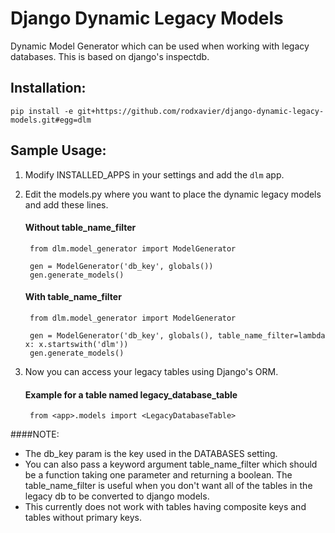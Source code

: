 Django Dynamic Legacy Models
============================

Dynamic Model Generator which can be used when working with legacy databases. This is based on django's inspectdb.

Installation:
---------------------------
`pip install -e git+https://github.com/rodxavier/django-dynamic-legacy-models.git#egg=dlm`

Sample Usage:
----------------------------
1. Modify INSTALLED_APPS in your settings and add the `dlm` app.

2. Edit the models.py where you want to place the dynamic legacy models and add these lines.
  
    #### Without table_name_filter
    
        from dlm.model_generator import ModelGenerator
        
        gen = ModelGenerator('db_key', globals())
        gen.generate_models()
        
    #### With table_name_filter
    
        from dlm.model_generator import ModelGenerator
        
        gen = ModelGenerator('db_key', globals(), table_name_filter=lambda x: x.startswith('dlm'))
        gen.generate_models()
        
3. Now you can access your legacy tables using Django's ORM.

    #### Example for a table named legacy_database_table
        from <app>.models import <LegacyDatabaseTable>


####NOTE: 
- The db_key param is the key used in the DATABASES setting.
- You can also pass a keyword argument table_name_filter which should be a function taking one parameter and returning a boolean. The table_name_filter is useful when you don't want all of the tables in the legacy db to be converted to django models.
- This currently does not work with tables having composite keys and tables without primary keys.
    
